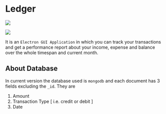 # Ledger

![](https://img.shields.io/badge/Electron-v.21.2.2-yellow?style=for-the-badge&logo=appveyor)

![](https://img.shields.io/badge/Mongoose-MongoDB-brightgreen?style=for-the-badge&logo=appveyor)

It is an `Electron GUI Application` in which you can track your transactions and get a performance report about your income, expense and balance over the whole timespan and current month.

## About Database
In current version the database used is `mongodb` and each document has 3 fields excluding the `_id`. They are
1. Amount
2. Transaction Type [ i.e. credit or debit ]
3. Date 
